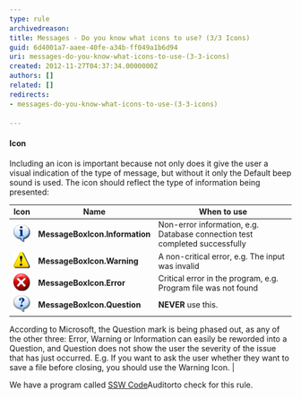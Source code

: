 ```yaml
---
type: rule
archivedreason: 
title: Messages - Do you know what icons to use? (3/3 Icons)
guid: 6d4001a7-aaee-40fe-a34b-ff049a1b6d94
uri: messages-do-you-know-what-icons-to-use-(3-3-icons)
created: 2012-11-27T04:37:34.0000000Z
authors: []
related: []
redirects:
- messages-do-you-know-what-icons-to-use-(3-3-icons)

---
```


#### Icon

Including an icon is important because not only does it give the user a visual indication of the type of message, but without it only the Default beep sound is used. The icon should reflect the type of information being presented:

<!--endintro-->


| Icon | Name | When to use |
| --- | --- | --- |
| ![info](../../assets/Info.gif) |  **MessageBoxIcon.Information**  | Non-error information, e.g. Database connection test completed successfully |
| ![Warning](../../assets/Warning.gif) |  **MessageBoxIcon.Warning**  | A non-critical error, e.g. The input was invalid |
| ![error](../../assets/Error.gif) |  **MessageBoxIcon.Error**  | Critical error in the program, e.g. Program file was not found |
| ![](../../assets/Question.gif) |  **MessageBoxIcon.Question**  |  **NEVER** use this.  
According to Microsoft, the Question mark is being phased out, as any of the other three: Error, Warning or Information can easily be reworded into a Question, and Question does not show the user the severity of the issue that has just occurred.
E.g.  If you want to ask the user whether they want to save a file before closing, you should use the Warning Icon.  |



We have a program called [SSW Code](http://www.ssw.com.au/ssw/CodeAuditor/Rules.aspx#TitleVB)Auditorto check for this rule.
